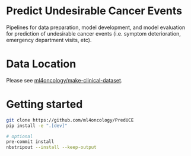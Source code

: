 # Predict Undesirable Cancer Events

Pipelines for data preparation, model development, and model evaluation for prediction of undesirable cancer events (i.e. symptom deterioration, emergency department visits, etc).

# Data Location
Please see [ml4oncology/make-clinical-dataset](https://github.com/ml4oncology/make-clinical-dataset).

# Getting started
```bash
git clone https://github.com/ml4oncology/PredUCE
pip install -e ".[dev]"

# optional
pre-commit install
nbstripout --install --keep-output
```